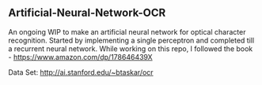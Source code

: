 ## Artificial-Neural-Network-OCR

An ongoing WIP to make an artificial neural network for optical character recognition. Started by implementing a single perceptron and completed till a recurrent neural network. While working on this repo, I followed the book - https://www.amazon.com/dp/178646439X

Data Set: http://ai.stanford.edu/~btaskar/ocr
